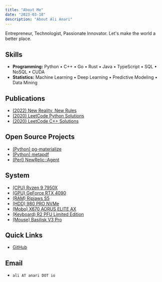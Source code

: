 ```yaml
---
title: "About Me"
date: "2023-03-18"
description: "About Ali Anari"
---
```


Entrepreneur, Technologist, Passionate Innovator. Let's make the world a better place.

## Skills

- **Programming:** Python • C++ • Go • Rust • Java • TypeScript • SQL • NoSQL • CUDA
- **Statistics:** Machine Learning • Deep Learning • Predictive Modeling • Data Mining

## Publications

- [(2022) New Reality, New Rules](https://www.amazon.com/NEW-REALITY-RULES-THRIVE-POST-COVID-ebook/dp/B0BNLDFG6K/ref=sr_1_5?keywords=ali+anari&qid=1679158467&sr=8-5)
- [(2020) LeetCode Python Solutions](https://www.amazon.com/LeetCode-Python-Solutions-Ali-Anari-ebook/dp/B08H1SHN1Y/ref=sr_1_1?crid=1HNL29GQ0KMOO&keywords=ali+anari&qid=1679158394&sprefix=ali+anar%2Caps%2C177&sr=8-1)
- [(2020) LeetCode C++ Solutions](https://www.amazon.com/LeetCode-C-Solutions-Ali-Anari-ebook/dp/B08H3SSLH2/ref=sr_1_2?crid=1HNL29GQ0KMOO&keywords=ali+anari&qid=1679158394&sprefix=ali+anar%2Caps%2C177&sr=8-2)

## Open Source Projects

- [(Python) pg-materialize](https://github.com/aanari/pg-materialize)
- [(Python) metapdf](https://github.com/aanari/metaPdf)
- [(Perl) NewRelic::Agent](https://github.com/aanari/NewRelic-Agent)

## System

- [(CPU) Ryzen 9 7950X](https://www.amd.com/en/products/cpu/amd-ryzen-9-7950x)
- [(GPU) GeForce RTX 4090](https://www.nvidia.com/en-us/geforce/graphics-cards/40-series/rtx-4090/)
- [(RAM) Ripjaws S5](https://www.newegg.com/g-skill-32gb-288-pin-ddr5-sdram/p/N82E16820374372?Item=N82E16820374372)
- [(HDD) 980 PRO NVMe](https://www.samsung.com/us/computing/memory-storage/solid-state-drives/980-pro-pcie-4-0-nvme-ssd-2tb-mz-v8p2t0b-am/)
- [(Mobo) X670 AORUS ELITE AX](https://www.gigabyte.com/Motherboard/X670-AORUS-ELITE-AX-rev-10)
- [(Keyboard) R2 PFU Limited Edition](https://www.amazon.com/REALFORCE-PFU-Limited-Keyboard-Black/dp/B07K9LLDYG)
- [(Mouse) Basilisk V3 Pro](https://www.razer.com/gaming-mice/razer-basilisk-v3-pro)

## Quick Links

- [GitHub](https://github.com/aanari)

## Email

- `ali AT anari DOT io`
